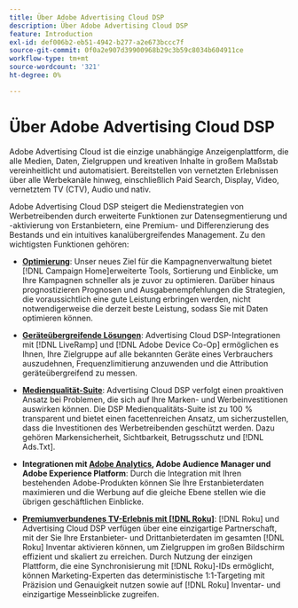 ```yaml
---
title: Über Adobe Advertising Cloud DSP
description: Über Adobe Advertising Cloud DSP
feature: Introduction
exl-id: def006b2-eb51-4942-b277-a2e673bccc7f
source-git-commit: 0f0a2e907d39900968b29c3b59c8034b604911ce
workflow-type: tm+mt
source-wordcount: '321'
ht-degree: 0%

---
```


# Über Adobe Advertising Cloud DSP

Adobe Advertising Cloud ist die einzige unabhängige Anzeigenplattform, die alle Medien, Daten, Zielgruppen und kreativen Inhalte in großem Maßstab vereinheitlicht und automatisiert. Bereitstellen von vernetzten Erlebnissen über alle Werbekanäle hinweg, einschließlich Paid Search, Display, Video, vernetztem TV (CTV), Audio und nativ.

Adobe Advertising Cloud DSP steigert die Medienstrategien von Werbetreibenden durch erweiterte Funktionen zur Datensegmentierung und -aktivierung von Erstanbietern, eine Premium- und Differenzierung des Bestands und ein intuitives kanalübergreifendes Management. Zu den wichtigsten Funktionen gehören:

* [**Optimierung**](features/optimization.md): Unser neues Ziel für die Kampagnenverwaltung bietet  [!DNL Campaign Home]erweiterte Tools, Sortierung und Einblicke, um Ihre Kampagnen schneller als je zuvor zu optimieren. Darüber hinaus prognostizieren Prognosen und Ausgabenempfehlungen die Strategien, die voraussichtlich eine gute Leistung erbringen werden, nicht notwendigerweise die derzeit beste Leistung, sodass Sie mit Daten optimieren können.

* [**Geräteübergreifende Lösungen**](features/cross-device-solutions.md): Advertising Cloud DSP-Integrationen mit  [!DNL LiveRamp] und  [!DNL Adobe Device Co-Op] ermöglichen es Ihnen, Ihre Zielgruppe auf alle bekannten Geräte eines Verbrauchers auszudehnen, Frequenzlimitierung anzuwenden und die Attribution geräteübergreifend zu messen.

* [**Medienqualität-Suite**](features/brand-safety-media-quality.md): Advertising Cloud DSP verfolgt einen proaktiven Ansatz bei Problemen, die sich auf Ihre Marken- und Werbeinvestitionen auswirken können. Die DSP Medienqualitäts-Suite ist zu 100 % transparent und bietet einen facettenreichen Ansatz, um sicherzustellen, dass die Investitionen des Werbetreibenden geschützt werden. Dazu gehören Markensicherheit, Sichtbarkeit, Betrugsschutz und [!DNL Ads.Txt].

* **Integrationen mit  [Adobe Analytics](/help/integrations/analytics/overview.md), Adobe Audience Manager und Adobe Experience Platform**: Durch die Integration mit Ihren bestehenden Adobe-Produkten können Sie Ihre Erstanbieterdaten maximieren und die Werbung auf die gleiche Ebene stellen wie die übrigen geschäftlichen Einblicke.

* [**Premiumverbundenes TV-Erlebnis mit  [!DNL Roku]**](/help/dsp/inventory/roku-inventory.md):  [!DNL Roku] und Advertising Cloud DSP verfügen über eine einzigartige Partnerschaft, mit der Sie Ihre Erstanbieter- und Drittanbieterdaten im gesamten  [!DNL Roku] Inventar aktivieren können, um Zielgruppen im großen Bildschirm effizient und skaliert zu erreichen. Durch Nutzung der einzigen Plattform, die eine Synchronisierung mit [!DNL Roku]-IDs ermöglicht, können Marketing-Experten das deterministische 1:1-Targeting mit Präzision und Genauigkeit nutzen sowie auf [!DNL Roku] Inventar- und einzigartige Messeinblicke zugreifen.
